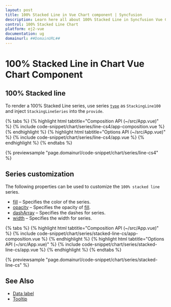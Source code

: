 ```yaml
---
layout: post
title: 100% Stacked Line in Vue Chart component | Syncfusion
description: Learn here all about 100% Stacked Line in Syncfusion Vue Chart component of Syncfusion Essential JS 2 and more.
control: 100% Stacked Line Chart
platform: ej2-vue
documentation: ug
domainurl: ##DomainURL##
---
```


# 100% Stacked Line in Chart Vue Chart Component

## 100% Stacked line

To render a 100% Stacked Line series, use series [`type`](https://ej2.syncfusion.com/vue/documentation/api/chart/series/#type) as `StackingLine100` and
inject `StackingLineSeries` into the `provide`.

{% tabs %}
{% highlight html tabtitle="Composition API (~/src/App.vue)" %}
{% include code-snippet/chart/series/line-cs4/app-composition.vue %}
{% endhighlight %}
{% highlight html tabtitle="Options API (~/src/App.vue)" %}
{% include code-snippet/chart/series/line-cs4/app.vue %}
{% endhighlight %}
{% endtabs %}
        
{% previewsample "page.domainurl/code-snippet/chart/series/line-cs4" %}

## Series customization

The following properties can be used to customize the `100% stacked line` series.

* [fill](https://ej2.syncfusion.com/vue/documentation/api/chart/seriesModel/#fill) – Specifies the color of the series.
* [opacity](https://ej2.syncfusion.com/vue/documentation/api/chart/seriesModel/#opacity) – Specifies the opacity of [fill](https://ej2.syncfusion.com/vue/documentation/api/chart/seriesModel/#fill).
* [dashArray](https://ej2.syncfusion.com/vue/documentation/api/chart/seriesModel/#dasharray) – Specifies the dashes for series.
* [width](https://ej2.syncfusion.com/vue/documentation/api/chart/seriesModel/#width) – Specifies the width for series.

{% tabs %}
{% highlight html tabtitle="Composition API (~/src/App.vue)" %}
{% include code-snippet/chart/series/stacked-line-cs/app-composition.vue %}
{% endhighlight %}
{% highlight html tabtitle="Options API (~/src/App.vue)" %}
{% include code-snippet/chart/series/stacked-line-cs/app.vue %}
{% endhighlight %}
{% endtabs %}
        
{% previewsample "page.domainurl/code-snippet/chart/series/stacked-line-cs" %}

## See Also

* [Data label](../data-labels/)
* [Tooltip](../tool-tip/)